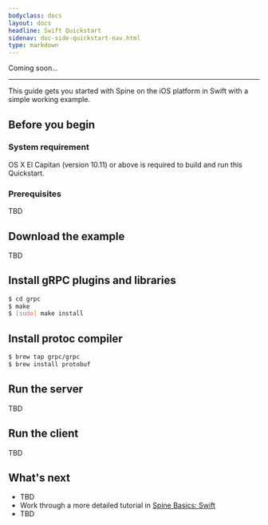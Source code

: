 ```yaml
---
bodyclass: docs
layout: docs
headline: Swift Quickstart
sidenav: doc-side-quickstart-nav.html
type: markdown
---
```

<p class="lead">Coming soon...</p>
<hr>

<p class="lead">This guide gets you started with Spine on the iOS platform in
Swift with a simple working example.</p>

<div id="toc"></div>

## Before you begin

### System requirement
OS X El Capitan (version 10.11) or above is required to build and run this
Quickstart.

### Prerequisites

TBD

## Download the example

TBD

## Install gRPC plugins and libraries
```sh
$ cd grpc
$ make
$ [sudo] make install
```

## Install protoc compiler
```sh
$ brew tap grpc/grpc
$ brew install protobuf
```

## Run the server

TBD

## Run the client

TBD

## What's next

- TBD
- Work through a more detailed tutorial in [Spine Basics: Swift][]
- TBD

[Spine Basics: Swift]:../tutorials/basic/swift.html
